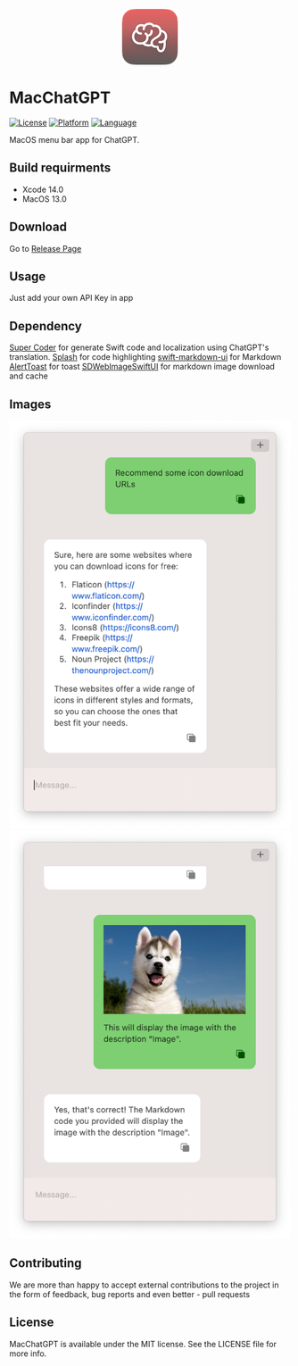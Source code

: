 <p align="center">
  <img src="Assets/logo.png?raw=true" alt="MacChatGPT"/>
</p>

# MacChatGPT

[![License](https://img.shields.io/badge/license-MIT-blue.svg?style=flat
            )](http://mit-license.org) [![Platform](https://img.shields.io/badge/platform-OSX-lightgrey.svg?style=flat
             )](https://developer.apple.com/resources/) [![Language](https://img.shields.io/badge/language-swift-orange.svg?style=flat
             )](https://developer.apple.com/swift)

 MacOS menu bar app for ChatGPT.

## Build requirments

* Xcode 14.0
* MacOS 13.0

## Download

Go to [Release Page](https://github.com/LeaderBoy/Chat/releases)

## Usage

Just add your own API Key in app

## Dependency

[Super Coder](https://supercoder.lessimore.cn/) for generate Swift code and localization using ChatGPT's  translation.
[Splash](https://github.com/JohnSundell/Splash) for code highlighting 
[swift-markdown-ui](https://github.com/gonzalezreal/swift-markdown-ui.git) for Markdown
[AlertToast](https://github.com/elai950/AlertToast.git) for toast
[SDWebImageSwiftUI](https://github.com/SDWebImage/SDWebImageSwiftUI) for markdown image download and cache

## Images

![Image](Assets/screenshot-1.png "Image")
![Image](Assets/screenshot-2.png "Image")

## Contributing

We are more than happy to accept external contributions to the project in the form of feedback, bug reports and even better - pull requests

## License

MacChatGPT is available under the MIT license. See the LICENSE file for more info.
